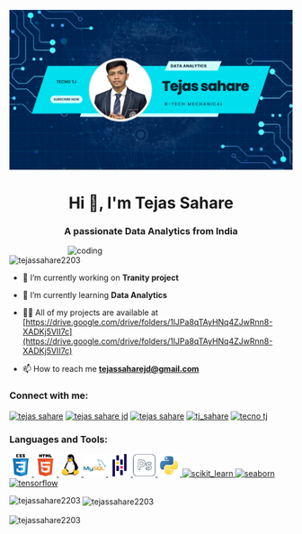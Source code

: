 ![logo](https://github.com/Tejassahare2203/Tejassahare2203/blob/main/Blue%20Modern%20Photo%20Technology%20YouTube%20Banner_20231223_074649_0000.png)
<h1 align="center">Hi 👋, I'm Tejas Sahare</h1>
<h3 align="center">A passionate Data Analytics from India</h3>
<img align="right" alt="coding" width="400" src="https://user-images.githubusercontent.com/84115928/142569072-22fdc7ac-5815-4e96-b84d-f918a85d47ec.gif"

<p align="left"> <img src="https://komarev.com/ghpvc/?username=tejassahare2203&label=Profile%20views&color=0e75b6&style=flat" alt="tejassahare2203" /> </p>

- 🔭 I’m currently working on **Tranity project**

- 🌱 I’m currently learning **Data Analytics**

- 👨‍💻 All of my projects are available at [https://drive.google.com/drive/folders/1lJPa8qTAyHNq4ZJwRnn8-XADKj5VII7c](https://drive.google.com/drive/folders/1lJPa8qTAyHNq4ZJwRnn8-XADKj5VII7c)

- 📫 How to reach me **tejassaharejd@gmail.com**

<h3 align="left">Connect with me:</h3>
<p align="left">
<a href="https://linkedin.com/in/tejas sahare" target="blank"><img align="center" src="https://raw.githubusercontent.com/rahuldkjain/github-profile-readme-generator/master/src/images/icons/Social/linked-in-alt.svg" alt="tejas sahare" height="30" width="40" /></a>
<a href="https://kaggle.com/tejas sahare jd" target="blank"><img align="center" src="https://raw.githubusercontent.com/rahuldkjain/github-profile-readme-generator/master/src/images/icons/Social/kaggle.svg" alt="tejas sahare jd" height="30" width="40" /></a>
<a href="https://fb.com/tejas sahare" target="blank"><img align="center" src="https://raw.githubusercontent.com/rahuldkjain/github-profile-readme-generator/master/src/images/icons/Social/facebook.svg" alt="tejas sahare" height="30" width="40" /></a>
<a href="https://instagram.com/tj_sahare" target="blank"><img align="center" src="https://raw.githubusercontent.com/rahuldkjain/github-profile-readme-generator/master/src/images/icons/Social/instagram.svg" alt="tj_sahare" height="30" width="40" /></a>
<a href="https://www.youtube.com/c/tecno tj" target="blank"><img align="center" src="https://raw.githubusercontent.com/rahuldkjain/github-profile-readme-generator/master/src/images/icons/Social/youtube.svg" alt="tecno tj" height="30" width="40" /></a>
</p>

<h3 align="left">Languages and Tools:</h3>
<p align="left"> <a href="https://www.w3schools.com/css/" target="_blank" rel="noreferrer"> <img src="https://raw.githubusercontent.com/devicons/devicon/master/icons/css3/css3-original-wordmark.svg" alt="css3" width="40" height="40"/> </a> <a href="https://www.w3.org/html/" target="_blank" rel="noreferrer"> <img src="https://raw.githubusercontent.com/devicons/devicon/master/icons/html5/html5-original-wordmark.svg" alt="html5" width="40" height="40"/> </a> <a href="https://www.linux.org/" target="_blank" rel="noreferrer"> <img src="https://raw.githubusercontent.com/devicons/devicon/master/icons/linux/linux-original.svg" alt="linux" width="40" height="40"/> </a> <a href="https://www.mysql.com/" target="_blank" rel="noreferrer"> <img src="https://raw.githubusercontent.com/devicons/devicon/master/icons/mysql/mysql-original-wordmark.svg" alt="mysql" width="40" height="40"/> </a> <a href="https://pandas.pydata.org/" target="_blank" rel="noreferrer"> <img src="https://raw.githubusercontent.com/devicons/devicon/2ae2a900d2f041da66e950e4d48052658d850630/icons/pandas/pandas-original.svg" alt="pandas" width="40" height="40"/> </a> <a href="https://www.photoshop.com/en" target="_blank" rel="noreferrer"> <img src="https://raw.githubusercontent.com/devicons/devicon/master/icons/photoshop/photoshop-line.svg" alt="photoshop" width="40" height="40"/> </a> <a href="https://www.python.org" target="_blank" rel="noreferrer"> <img src="https://raw.githubusercontent.com/devicons/devicon/master/icons/python/python-original.svg" alt="python" width="40" height="40"/> </a> <a href="https://scikit-learn.org/" target="_blank" rel="noreferrer"> <img src="https://upload.wikimedia.org/wikipedia/commons/0/05/Scikit_learn_logo_small.svg" alt="scikit_learn" width="40" height="40"/> </a> <a href="https://seaborn.pydata.org/" target="_blank" rel="noreferrer"> <img src="https://seaborn.pydata.org/_images/logo-mark-lightbg.svg" alt="seaborn" width="40" height="40"/> </a> <a href="https://www.tensorflow.org" target="_blank" rel="noreferrer"> <img src="https://www.vectorlogo.zone/logos/tensorflow/tensorflow-icon.svg" alt="tensorflow" width="40" height="40"/> </a> </p>

<p><img align="left" src="https://github-readme-stats.vercel.app/api/top-langs?username=tejassahare2203&show_icons=true&locale=en&layout=compact" alt="tejassahare2203" /></p>

<p>&nbsp;<img align="center" src="https://github-readme-stats.vercel.app/api?username=tejassahare2203&show_icons=true&locale=en" alt="tejassahare2203" /></p>

<p><img align="center" src="https://github-readme-streak-stats.herokuapp.com/?user=tejassahare2203&" alt="tejassahare2203" /></p>
